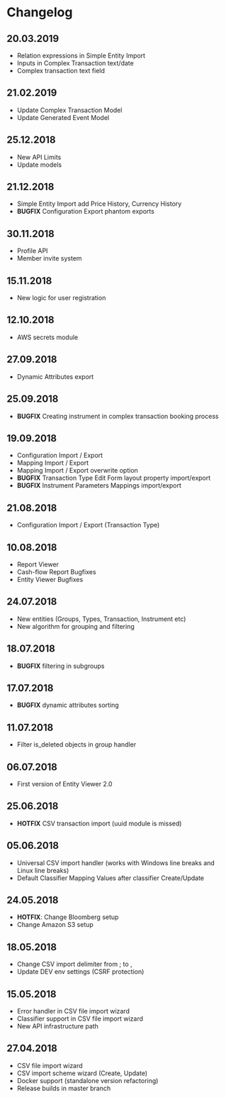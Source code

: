 # Changelog

## 20.03.2019
- Relation expressions in Simple Entity Import
- Inputs in Complex Transaction text/date
- Complex transaction text field

## 21.02.2019
- Update Complex Transaction Model
- Update Generated Event Model

## 25.12.2018
- New API Limits
- Update models

## 21.12.2018

- Simple Entity Import add Price History, Currency History
- **BUGFIX** Configuration Export phantom exports

## 30.11.2018

- Profile API
- Member invite system

## 15.11.2018

- New logic for user registration

## 12.10.2018

- AWS secrets module

## 27.09.2018
- Dynamic Attributes export

## 25.09.2018
- **BUGFIX** Creating instrument in complex transaction booking process 

## 19.09.2018
- Configuration Import / Export
- Mapping Import / Export
- Mapping Import / Export overwrite option
- **BUGFIX** Transaction Type Edit Form layout property import/export
- **BUGFIX** Instrument Parameters Mappings import/export

## 21.08.2018
- Configuration Import / Export (Transaction Type)

## 10.08.2018
- Report Viewer
- Cash-flow Report Bugfixes
- Entity Viewer Bugfixes

## 24.07.2018
- New entities (Groups, Types, Transaction, Instrument etc)
- New algorithm for grouping and filtering

## 18.07.2018
- **BUGFIX** filtering in subgroups

## 17.07.2018

- **BUGFIX** dynamic attributes sorting

## 11.07.2018

- Filter is_deleted objects in group handler

## 06.07.2018

- First version of Entity Viewer 2.0

## 25.06.2018

- **HOTFIX** CSV transaction import (uuid module is missed)

## 05.06.2018

- Universal CSV import handler (works with Windows line breaks and Linux line breaks)
- Default Classifier Mapping Values after classifier Create/Update

## 24.05.2018

- **HOTFIX**: Change Bloomberg setup
- Change Amazon S3 setup

## 18.05.2018

- Change CSV import delimiter from ; to ,
- Update DEV env settings (CSRF protection)

## 15.05.2018

- Error handler in CSV file import wizard
- Classifier support in CSV file import wizard
- New API infrastructure path

## 27.04.2018

- CSV file import wizard
- CSV import scheme wizard (Create, Update)
- Docker support (standalone version refactoring)
- Release builds in master branch